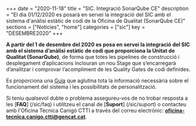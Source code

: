 +++
date        = "2020-11-18"
title       = "SIC. Integració SonarQube CE"
description = "El dia 01/12/2020 es posarà en servei la integració del SIC amb el sistema d'anàlisi estàtic de codi de la Oficina de Qualitat (SonarQube CE)"
sections    = ["Notícies", "home"]
categories  = ["sic"]
key         = "DESEMBRE2020"
+++

**A partir del 1 de desembre del 2020 es posa en servei la integració del SIC amb el sistema d’anàlisi estàtic de codi
que proporciona la Unitat de Qualitat (SonarQube)**, de forma que totes les pipelines de construcció i desplegament
d’aplicacions inclouran un nou Stage que s’encarregarà d’analitzar i comprovar l’acompliment de les Quality Gates de codi definides.

Es proporciona una [Guia](/sic-welcome-pack/guia-integracio-sonarqube/) que aglutina tota la informació necessària sobre
el funcionament del sistema i les possibilitats de personalització.

Si teniu qualsevol dubte o problema assegureu-vos de no trobar resposta a les [**FAQ**] (/sic/faq) i utilitzeu el canal de [**Suport**] (/sic/suport)
o contacteu amb l'Oficina Tècnica Canigó CTTI a través del correu electrònic: **oficina-tecnica.canigo.ctti@gencat.cat**.